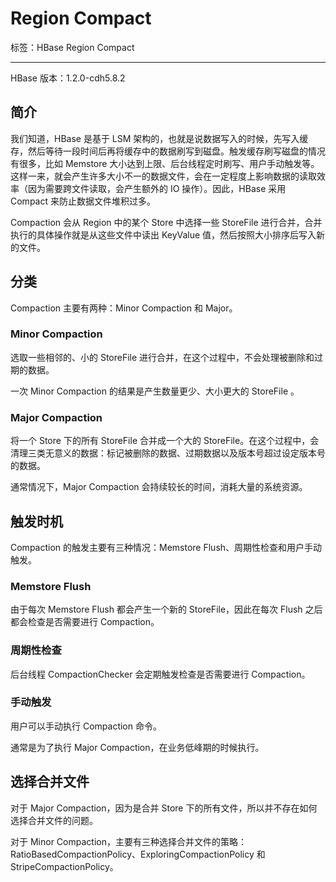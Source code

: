 # Region Compact

标签：HBase Region Compact

---

HBase 版本：1.2.0-cdh5.8.2

## 简介

我们知道，HBase 是基于 LSM 架构的，也就是说数据写入的时候，先写入缓存，然后等待一段时间后再将缓存中的数据刷写到磁盘。触发缓存刷写磁盘的情况有很多，比如 Memstore 大小达到上限、后台线程定时刷写、用户手动触发等。这样一来，就会产生许多大小不一的数据文件，会在一定程度上影响数据的读取效率（因为需要跨文件读取，会产生额外的 IO 操作）。因此，HBase 采用 Compact 来防止数据文件堆积过多。

Compaction 会从 Region 中的某个 Store 中选择一些 StoreFile 进行合并，合并执行的具体操作就是从这些文件中读出 KeyValue 值，然后按照大小排序后写入新的文件。

## 分类

Compaction 主要有两种：Minor Compaction 和 Major。

### Minor Compaction

选取一些相邻的、小的 StoreFile 进行合并，在这个过程中，不会处理被删除和过期的数据。

一次 Minor Compaction 的结果是产生数量更少、大小更大的 StoreFile 。

### Major Compaction

将一个 Store 下的所有 StoreFile 合并成一个大的 StoreFile。在这个过程中，会清理三类无意义的数据：标记被删除的数据、过期数据以及版本号超过设定版本号的数据。

通常情况下，Major Compaction 会持续较长的时间，消耗大量的系统资源。

## 触发时机

Compaction 的触发主要有三种情况：Memstore Flush、周期性检查和用户手动触发。

### Memstore Flush

由于每次 Memstore Flush 都会产生一个新的 StoreFile，因此在每次 Flush 之后都会检查是否需要进行 Compaction。

### 周期性检查

后台线程 CompactionChecker 会定期触发检查是否需要进行 Compaction。

### 手动触发

用户可以手动执行 Compaction 命令。

通常是为了执行 Major Compaction，在业务低峰期的时候执行。

## 选择合并文件

对于 Major Compaction，因为是合并 Store 下的所有文件，所以并不存在如何选择合并文件的问题。

对于 Minor Compaction，主要有三种选择合并文件的策略：RatioBasedCompactionPolicy、ExploringCompactionPolicy 和 StripeCompactionPolicy。